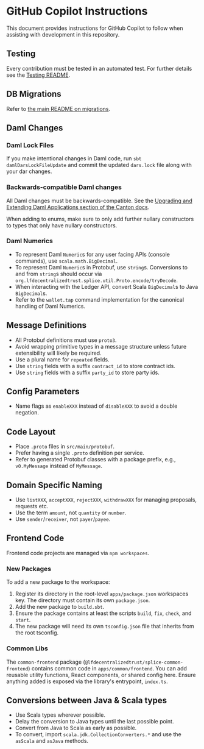 # GitHub Copilot Instructions

This document provides instructions for GitHub Copilot to follow when assisting with development in this repository.

## Testing

Every contribution must be tested in an automated test. For further details see the [Testing README](../TESTING.md).

## DB Migrations

Refer to [the main README on migrations](../apps/common/src/main/resources/db/migration/README.md).

## Daml Changes

### Daml Lock Files

If you make intentional changes in Daml code, run `sbt damlDarsLockFileUpdate` and commit the updated `dars.lock` file along with your dar changes.

### Backwards-compatible Daml changes

All Daml changes must be backwards-compatible. See the [Upgrading and Extending Daml Applications section of the Canton docs](https://docs.digitalasset.com/build/3.3/sdlc-howtos/smart-contracts/upgrade/).

When adding to enums, make sure to only add further nullary constructors to types that only have nullary constructors.

### Daml Numerics

- To represent Daml `Numeric`s for any user facing APIs (console commands), use `scala.math.BigDecimal`.
- To represent Daml `Numeric`s in Protobuf, use `string`s. Conversions to and from `string`s should occur via `org.lfdecentralizedtrust.splice.util.Proto.encode/tryDecode`.
- When interacting with the Ledger API, convert Scala `BigDecimal`s to Java `BigDecimal`s.
- Refer to the `wallet.tap` command implementation for the canonical handling of Daml Numerics.

## Message Definitions

* All Protobuf definitions must use `proto3`.
* Avoid wrapping primitive types in a message structure unless future extensibility will likely be required.
* Use a plural name for `repeated` fields.
* Use `string` fields with a suffix `contract_id` to store contract ids.
* Use `string` fields with a suffix `party_id` to store party ids.

## Config Parameters

* Name flags as `enableXXX` instead of `disableXXX` to avoid a double negation.

## Code Layout

* Place `.proto` files in `src/main/protobuf`.
* Prefer having a single `.proto` definition per service.
* Refer to generated Protobuf classes with a package prefix, e.g., `v0.MyMessage` instead of `MyMessage`.

## Domain Specific Naming

* Use `listXXX`, `acceptXXX`, `rejectXXX`, `withdrawXXX` for managing proposals, requests etc.
* Use the term `amount`, not `quantity` or `number`.
* Use `sender`/`receiver`, not `payer`/`payee`.

## Frontend Code

Frontend code projects are managed via `npm workspaces`.

### New Packages

To add a new package to the workspace:
1. Register its directory in the root-level `apps/package.json` workspaces key. The directory must contain its own `package.json`.
2. Add the new package to `build.sbt`.
3. Ensure the package contains at least the scripts `build`, `fix`, `check`, and `start`.
4. The new package will need its own `tsconfig.json` file that inherits from the root tsconfig.

### Common Libs

The `common-frontend` package (`@lfdecentralizedtrust/splice-common-frontend`) contains common code in `apps/common/frontend`. You can add reusable utility functions, React components, or shared config here. Ensure anything added is exposed via the library's entrypoint, `index.ts`.

## Conversions between Java & Scala types

- Use Scala types wherever possible.
- Delay the conversion to Java types until the last possible point.
- Convert from Java to Scala as early as possible.
- To convert, import `scala.jdk.CollectionConverters.*` and use the `asScala` and `asJava` methods.

